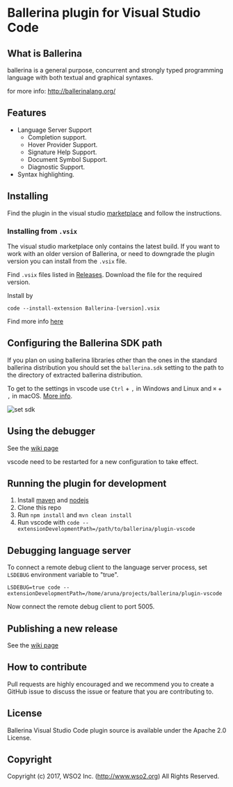 # Ballerina plugin for Visual Studio Code

## What is Ballerina

ballerina is a general purpose, concurrent and strongly typed
programming language with both textual and graphical syntaxes.

for more info: http://ballerinalang.org/

## Features

- Language Server Support
    - Completion support.
    - Hover Provider Support.
    - Signature Help Support.
    - Document Symbol Support.
    - Diagnostic Support.
- Syntax highlighting.

## Installing

Find the plugin in the visual studio [marketplace](https://marketplace.visualstudio.com/items?itemName=WSO2.Ballerina) and follow the instructions.

### Installing from `.vsix`

The visual studio marketplace only contains the latest build. If you want to work with an older version of Ballerina, or need to downgrade the plugin version you can install from the `.vsix` file.

Find `.vsix` files listed in [Releases](https://github.com/ballerinalang/plugin-vscode/releases). Download the file for the required version.

Install by 
~~~
code --install-extension Ballerina-[version].vsix
~~~
Find more info [here](https://code.visualstudio.com/docs/editor/extension-gallery#_install-from-a-vsix)

## Configuring the Ballerina SDK path

If you plan on using ballerina libraries other than the ones in the standard ballerina distribution you should set the `ballerina.sdk` setting to the path to the directory of extracted ballerina distribution.

To get to the settings in vscode use `Ctrl` + `,` in Windows and Linux and `⌘` + `,` in macOS. [More info](https://code.visualstudio.com/docs/getstarted/settings).

![set sdk](docs/set-sdk.png)

## Using the debugger

See the [wiki page](https://github.com/ballerina-lang/plugin-vscode/wiki/Debugging)

vscode need to be restarted for a new configuration to take effect.

## Running the plugin for development

1. Install [maven](https://maven.apache.org/install.html) and [nodejs](https://nodejs.org/en/)
2. Clone this repo
3. Run `npm install` and `mvn clean install`
4. Run vscode with `code --extensionDevelopmentPath=/path/to/ballerina/plugin-vscode`

## Debugging language server

To connect a remote debug client to the language server process, set `LSDEBUG` environment variable to "true".

`LSDEBUG=true code --extensionDevelopmentPath=/home/aruna/projects/ballerina/plugin-vscode`

Now connect the remote debug client to port 5005.

## Publishing a new release

See the [wiki page](https://github.com/ballerinalang/plugin-vscode/wiki/Drafting-a-new-release)

## How to contribute

Pull requests are highly encouraged and we recommend you to create a GitHub issue
to discuss the issue or feature that you are contributing to.

## License

Ballerina Visual Studio Code plugin source is available under the Apache 2.0 License.

## Copyright

Copyright (c) 2017, WSO2 Inc. (http://www.wso2.org) All Rights Reserved.
